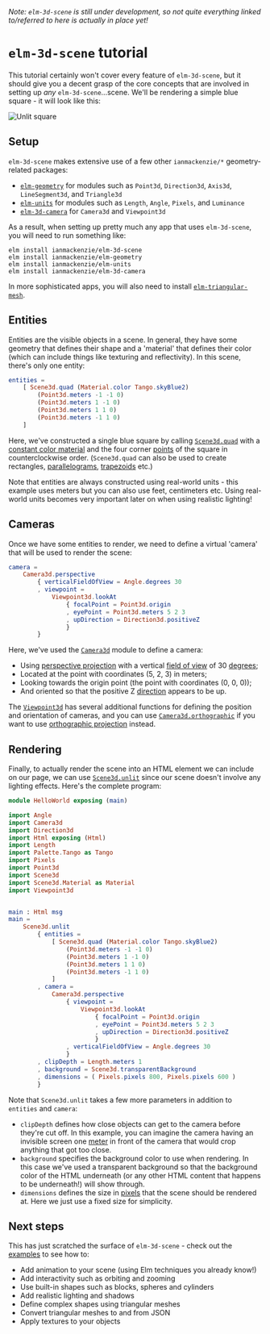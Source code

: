 _Note: `elm-3d-scene` is still under development, so not quite everything linked
to/referred to here is actually in place yet!_

# `elm-3d-scene` tutorial

This tutorial certainly won't cover every feature of `elm-3d-scene`, but it
should give you a decent grasp of the core concepts that are involved in setting
up _any_ `elm-3d-scene`...scene. We'll be rendering a simple blue square - it
will look like this:

![Unlit square](https://ianmackenzie.github.io/elm-3d-scene/images/1.0.0/unlit-square.png)

## Setup

`elm-3d-scene` makes extensive use of a few other `ianmackenzie/*` geometry-related packages:

- [`elm-geometry`](https://package.elm-lang.org/packages/ianmackenzie/elm-geometry/latest/)
  for modules such as `Point3d`, `Direction3d`, `Axis3d`, `LineSegment3d`, and
  `Triangle3d`
- [`elm-units`](https://package.elm-lang.org/packages/ianmackenzie/elm-units/latest/)
  for modules such as `Length`, `Angle`, `Pixels`, and `Luminance`
- [`elm-3d-camera`](https://package.elm-lang.org/packages/ianmackenzie/elm-3d-camera/latest/)
  for `Camera3d` and `Viewpoint3d`

As a result, when setting up pretty much any app that uses `elm-3d-scene`, you
will need to run something like:

```
elm install ianmackenzie/elm-3d-scene
elm install ianmackenzie/elm-geometry
elm install ianmackenzie/elm-units
elm install ianmackenzie/elm-3d-camera
```

In more sophisticated apps, you will also need to install [`elm-triangular-mesh`](https://package.elm-lang.org/packages/ianmackenzie/elm-triangular-mesh/latest/).

## Entities

Entities are the visible objects in a scene. In general, they have some geometry
that defines their shape and a 'material' that defines their color (which can
include things like texturing and reflectivity). In this scene, there's only one
entity:

```elm
entities =
    [ Scene3d.quad (Material.color Tango.skyBlue2)
        (Point3d.meters -1 -1 0)
        (Point3d.meters 1 -1 0)
        (Point3d.meters 1 1 0)
        (Point3d.meters -1 1 0)
    ]
```

Here, we've constructed a single blue square by calling [`Scene3d.quad`](https://package.elm-lang.org/packages/ianmackenzie/elm-3d-scene/latest/Scene3d#quad)
with a [constant color material](https://package.elm-lang.org/packages/ianmackenzie/elm-3d-scene/latest/Scene3d-Material#color)
and the four corner [points](https://package.elm-lang.org/packages/ianmackenzie/elm-geometry/latest/Point3d)
of the square in counterclockwise order. (`Scene3d.quad` can also be used to
create rectangles, [parallelograms](https://en.wikipedia.org/wiki/Parallelogram),
[trapezoids](https://en.wikipedia.org/wiki/Trapezoid) etc.)

Note that entities are always constructed using real-world units - this example
uses meters but you can also use feet, centimeters etc. Using real-world units
becomes very important later on when using realistic lighting!

## Cameras

Once we have some entities to render, we need to define a virtual 'camera' that
will be used to render the scene:

```elm
camera =
    Camera3d.perspective
        { verticalFieldOfView = Angle.degrees 30
        , viewpoint =
            Viewpoint3d.lookAt
                { focalPoint = Point3d.origin
                , eyePoint = Point3d.meters 5 2 3
                , upDirection = Direction3d.positiveZ
                }
        }
```

Here, we've used the [`Camera3d`](https://package.elm-lang.org/packages/ianmackenzie/elm-3d-camera/latest/Camera3d)
module to define a camera:

- Using [perspective projection](http://glasnost.itcarlow.ie/~powerk/GeneralGraphicsNotes/projection/perspective_projection.html)
  with a vertical [field of view](https://en.wikipedia.org/wiki/Field_of_view)
  of 30 [degrees](https://package.elm-lang.org/packages/ianmackenzie/elm-units/latest/Angle);
- Located at the point with coordinates (5, 2, 3) in meters;
- Looking towards the origin point (the point with coordinates (0, 0, 0));
- And oriented so that the positive Z [direction](https://package.elm-lang.org/packages/ianmackenzie/elm-geometry/latest/Direction3d)
  appears to be up.

The [`Viewpoint3d`](https://package.elm-lang.org/packages/ianmackenzie/elm-3d-camera/latest/Viewpoint3d)
has several additional functions for defining the position and orientation of
cameras, and you can use [`Camera3d.orthographic`](https://package.elm-lang.org/packages/ianmackenzie/elm-3d-camera/latest/Camera3d#orthographic)
if you want to use [orthographic projection](https://en.wikipedia.org/wiki/Orthographic_projection)
instead.

## Rendering

Finally, to actually render the scene into an HTML element we can include on our
page, we can use [`Scene3d.unlit`](https://package.elm-lang.org/packages/ianmackenzie/elm-3d-scene/latest/Scene3d#unlit)
since our scene doesn't involve any lighting effects. Here's the complete
program:

```elm
module HelloWorld exposing (main)

import Angle
import Camera3d
import Direction3d
import Html exposing (Html)
import Length
import Palette.Tango as Tango
import Pixels
import Point3d
import Scene3d
import Scene3d.Material as Material
import Viewpoint3d


main : Html msg
main =
    Scene3d.unlit
        { entities =
            [ Scene3d.quad (Material.color Tango.skyBlue2)
                (Point3d.meters -1 -1 0)
                (Point3d.meters 1 -1 0)
                (Point3d.meters 1 1 0)
                (Point3d.meters -1 1 0)
            ]
        , camera =
            Camera3d.perspective
                { viewpoint =
                    Viewpoint3d.lookAt
                        { focalPoint = Point3d.origin
                        , eyePoint = Point3d.meters 5 2 3
                        , upDirection = Direction3d.positiveZ
                        }
                , verticalFieldOfView = Angle.degrees 30
                }
        , clipDepth = Length.meters 1
        , background = Scene3d.transparentBackground
        , dimensions = ( Pixels.pixels 800, Pixels.pixels 600 )
        }
```

Note that `Scene3d.unlit` takes a few more parameters in addition to `entities`
and `camera`: 

- `clipDepth` defines how close objects can get to the camera before they're
  cut off. In this example, you can imagine the camera having an invisible
  screen one [meter](https://package.elm-lang.org/packages/ianmackenzie/elm-units/latest/Length)
  in front of the camera that would crop anything that got too close.
- `background` specifies the background color to use when rendering. In this 
  case we've used a transparent background so that the background color of the
  HTML underneath (or any other HTML content that happens to be underneath!)
  will show through.
- `dimensions` defines the size in [pixels](https://package.elm-lang.org/packages/ianmackenzie/elm-units/latest/Pixels)
  that the scene should be rendered at. Here we just use a fixed size for simplicity.

## Next steps

This has just scratched the surface of `elm-3d-scene` - check out the [examples](https://github.com/ianmackenzie/elm-3d-scene/tree/master/examples)
to see how to:

- Add animation to your scene (using Elm techniques you already know!)
- Add interactivity such as orbiting and zooming
- Use built-in shapes such as blocks, spheres and cylinders
- Add realistic lighting and shadows
- Define complex shapes using triangular meshes
- Convert triangular meshes to and from JSON
- Apply textures to your objects
